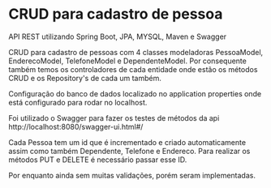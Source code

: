 # CRUD para cadastro de pessoa

API REST utilizando Spring Boot, JPA, MYSQL, Maven e Swagger

CRUD para cadastro de pessoas com 4 classes modeladoras PessoaModel, EnderecoModel, TelefoneModel e DependenteModel. Por consequente também temos os controladores de cada entidade onde estão os métodos CRUD e os Repository's de cada um também.

Configuração do banco de dados localizado no application properties onde está configurado para rodar no localhost.

Foi utilizado o Swagger para fazer os testes de métodos da api http://localhost:8080/swagger-ui.html#/

Cada Pessoa tem um id que é incrementado e criado automaticamente assim como também Dependente, Telefone e Endereco. Para realizar os métodos PUT e DELETE é necessário passar esse ID.

Por enquanto ainda sem muitas validações, porém seram implementadas. 
